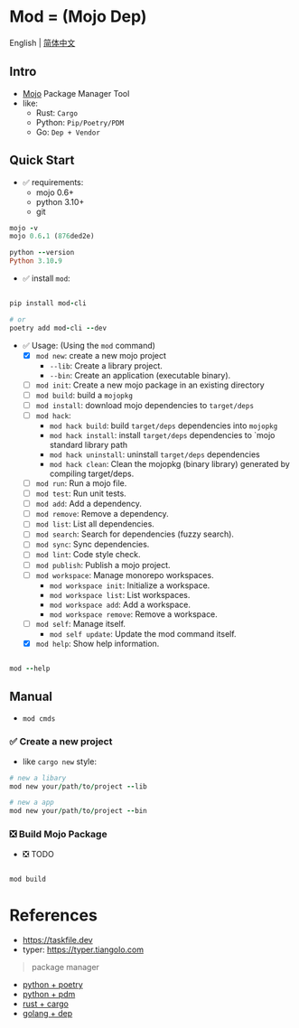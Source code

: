 # Mod = (Mojo Dep)

English | [简体中文](README_CN.md)

## Intro

- [Mojo](https://docs.modular.com/mojo/) Package Manager Tool
- like:
    - Rust: `Cargo`
    - Python: `Pip/Poetry/PDM`
    - Go: `Dep + Vendor`

## Quick Start

- ✅ requirements:
    - mojo 0.6+
    - python 3.10+
    - git

```ruby
mojo -v            
mojo 0.6.1 (876ded2e)

python --version                                                                                                                                          07:27:03
Python 3.10.9

```

- ✅ install `mod`:

```ruby

pip install mod-cli

# or
poetry add mod-cli --dev

```

- ✅ Usage: (Using the `mod` command)
    - [x] `mod new`: create a new mojo project
        - `--lib`: Create a library project.
        - `--bin`: Create an application (executable binary).
    - [ ] `mod init`: Create a new mojo package in an existing directory
    - [ ] `mod build`: build a `mojopkg`
    - [ ] `mod install`: download mojo dependencies to `target/deps`
    - [ ] `mod hack`:
        - `mod hack build`: build `target/deps` dependencies into `mojopkg`
        - `mod hack install`: install `target/deps` dependencies to `mojo standard library path
        - `mod hack uninstall`: uninstall `target/deps` dependencies
        - `mod hack clean`: Clean the mojopkg (binary library) generated by compiling target/deps.
    - [ ] `mod run`: Run a mojo file.
    - [ ] `mod test`: Run unit tests.
    - [ ] `mod add`: Add a dependency.
    - [ ] `mod remove`: Remove a dependency.
    - [ ] `mod list`: List all dependencies.
    - [ ] `mod search`: Search for dependencies (fuzzy search).
    - [ ] `mod sync`: Sync dependencies.
    - [ ] `mod lint`: Code style check.
    - [ ] `mod publish`: Publish a mojo project.
    - [ ] `mod workspace`: Manage monorepo workspaces.
        - `mod workspace init`: Initialize a workspace.
        - `mod workspace list`: List workspaces.
        - `mod workspace add`: Add a workspace.
        - `mod workspace remove`: Remove a workspace.
    - [ ] `mod self`: Manage itself.
        - `mod self update`: Update the mod command itself.
    - [x] `mod help`: Show help information.

```ruby

mod --help


```

## Manual

- `mod cmds`

### ✅ Create a new project

- like `cargo new` style:

```ruby
# new a libary
mod new your/path/to/project --lib

# new a app
mod new your/path/to/project --bin
```

### ❎ Build Mojo Package

- ❎ TODO

```ruby

mod build

```

# References

- https://taskfile.dev
- typer: https://typer.tiangolo.com

> package manager

- [python + poetry](https://python-poetry.org/)
- [python + pdm](https://pdm-project.org/latest/)
- [rust + cargo](https://doc.rust-lang.org/cargo/)
- [golang + dep](https://github.com/golang/dep)
